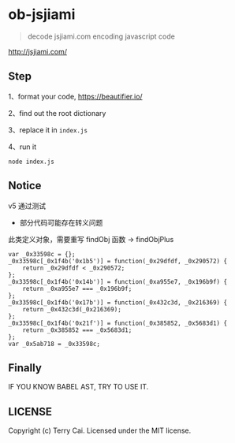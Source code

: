 # ob-jsjiami

> decode jsjiami.com encoding javascript code



http://jsjiami.com/




## Step

1、format your code, https://beautifier.io/

2、find out the root dictionary

3、replace it in `index.js`

4、run it

```
node index.js
```

## Notice

v5 通过测试

* 部分代码可能存在转义问题


此类定义对象，需要重写 findObj 函数 -> findObjPlus

```
var _0x33598c = {};
_0x33598c[_0x1f4b('0x1b5')] = function(_0x29dfdf, _0x290572) {
    return _0x29dfdf < _0x290572;
};
_0x33598c[_0x1f4b('0x14b')] = function(_0xa955e7, _0x196b9f) {
    return _0xa955e7 === _0x196b9f;
};
_0x33598c[_0x1f4b('0x17b')] = function(_0x432c3d, _0x216369) {
    return _0x432c3d(_0x216369);
};
_0x33598c[_0x1f4b('0x21f')] = function(_0x385852, _0x5683d1) {
    return _0x385852 === _0x5683d1;
};
var _0x5ab718 = _0x33598c;

```


## Finally

IF YOU KNOW BABEL AST, TRY TO USE IT. 

## LICENSE

Copyright (c) Terry Cai. Licensed under the MIT license.
